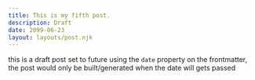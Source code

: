 ```yaml
---
title: This is my fifth post.
description: Draft
date: 2099-06-23
layout: layouts/post.njk
---
```


this is a draft post set to future using the ``` date ``` property on the frontmatter, the post would only be built/generated when the date will gets passed
